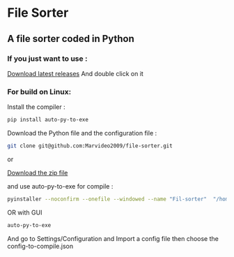 # File Sorter
## A file sorter coded in Python

### If you just want to use :
[Download latest releases](https://github.com/Marvideo2009/file-sorter/releases)
And double click on it

### For build on Linux:
Install the compiler :
```sh
pip install auto-py-to-exe
```
Download the Python file and the configuration file :
```sh
git clone git@github.com:Marvideo2009/file-sorter.git
```
or

[Download the zip file](https://github.com/Marvideo2009/file-sorter/archive/refs/heads/main.zip)

and use auto-py-to-exe for compile :
```sh
pyinstaller --noconfirm --onefile --windowed --name "Fil-sorter"  "/home/{Username}/path/to/file.py"
```
OR with GUI
```sh
auto-py-to-exe
```
And go to Settings/Configuration and Import a config file then choose the config-to-compile.json